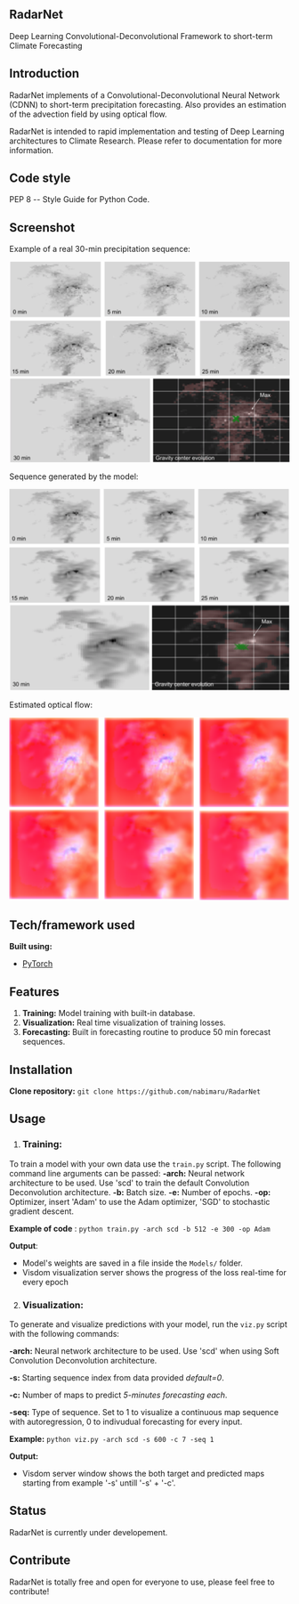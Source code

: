 ## RadarNet
Deep Learning Convolutional-Deconvolutional Framework to short-term Climate Forecasting


## Introduction
RadarNet implements of a Convolutional-Deconvolutional Neural Network (CDNN) to short-term precipitation forecasting. Also provides an estimation of the advection field by using optical flow. 

RadarNet is intended to rapid implementation and testing of Deep Learning architectures to Climate Research. Please refer to documentation for more information.


## Code style
PEP 8 -- Style Guide for Python Code.


## Screenshot
Example of a real 30-min precipitation sequence:

![alt text](/Images/real_sequence_example.png)


Sequence generated by the model:

![alt text](/Images/predicted_sequence.png)


Estimated optical flow:

![alt text](/Images/optical_flow.png)


## Tech/framework used

<b>Built using:</b>
- [PyTorch](http://pytorch.org)


## Features

1. <strong>Training:</strong> Model training with built-in database.
2. <strong>Visualization:</strong> Real time visualization of training losses.
3. <strong>Forecasting:</strong> Built in forecasting routine to produce 50 min forecast sequences.


## Installation
<strong>Clone repository:</strong>
`git clone https://github.com/nabimaru/RadarNet`


## Usage
1. ### Training:
To train a model with your own data use the `train.py` script. The following command line arguments can be passed:  <strong>-arch:</strong> Neural network architecture to be used. Use 'scd' to train the default Convolution Deconvolution architecture.  <strong>-b:</strong> Batch size.  <strong>-e:</strong> Number of epochs.  <strong>-op:</strong> Optimizer, insert 'Adam' to use the Adam optimizer, 'SGD' to stochastic gradient descent.  

<strong>Example of code</strong> : `python train.py -arch scd -b 512 -e 300 -op Adam`&nbsp;

<strong>Output</strong>:

- Model's weights are saved in a file inside the `Models/` folder.
- Visdom visualization server shows the progress of the loss real-time for every epoch

2. ### Visualization:
To generate and visualize predictions with your model, run the `viz.py` script with the following commands:

<strong>-arch:</strong> Neural network architecture to be used. Use 'scd' when using Soft Convolution Deconvolution architecture.

<strong>-s:</strong> Starting sequence index from data provided *default=0*.

<strong>-c:</strong> Number of maps to predict *5-minutes forecasting each*.

<strong>-seq:</strong> Type of sequence. Set to 1 to visualize a continuous map sequence with autoregression, 0 to indivudual forecasting for every input.

<strong>Example:</strong> `python viz.py -arch scd -s 600 -c 7 -seq 1`

<strong>Output:</strong>  
- Visdom server window shows the both target and predicted maps starting from example '-s' untill '-s' + '-c'.

## Status
RadarNet is currently under developement.

## Contribute
RadarNet is totally free and open for everyone to use, please feel free to contribute!


